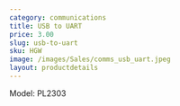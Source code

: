 ```yaml
---
category: communications
title: USB to UART
price: 3.00
slug: usb-to-uart
sku: HGW
image: /images/Sales/comms_usb_uart.jpeg
layout: productdetails
---
```


Model: PL2303
